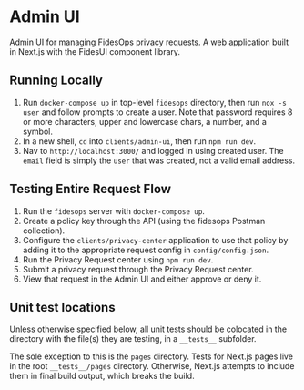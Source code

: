 # Admin UI

Admin UI for managing FidesOps privacy requests. A web application built in Next.js with the FidesUI component library.

## Running Locally

1. Run `docker-compose up` in top-level `fidesops` directory, then run `nox -s user` and follow prompts to create a user. Note that password requires 8 or more characters, upper and lowercase chars, a number, and a symbol.
2. In a new shell, `cd` into `clients/admin-ui`, then run `npm run dev`.
3. Nav to `http://localhost:3000/` and logged in using created user. The `email` field is simply the `user` that was created, not a valid email address.

## Testing Entire Request Flow

1. Run the `fidesops` server with `docker-compose up`.
2. Create a policy key through the API (using the fidesops Postman collection).
3. Configure the `clients/privacy-center` application to use that policy by adding it to the appropriate request config in `config/config.json`.
4. Run the Privacy Request center using `npm run dev`.
5. Submit a privacy request through the Privacy Request center.
6. View that request in the Admin UI and either approve or deny it.

## Unit test locations

Unless otherwise specified below, all unit tests should be colocated in the directory with the file(s) they are testing, in a `__tests__` subfolder.

The sole exception to this is the `pages` directory. Tests for Next.js pages live in the root `__tests__/pages` directory. Otherwise, Next.js attempts to include them in final build output, which breaks the build.
